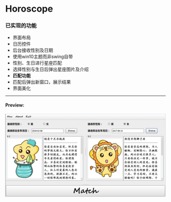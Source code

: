 # Horoscope
### 已实现的功能

* 界面布局
* 日历控件
* 后台接收性别及日期
* 使用win10主题而非swing自带
* 性别、生日进行星座匹配
* 选择性别与生日后弹出星座图片及介绍
* **匹配功能**
* 匹配后弹出新窗口，展示结果
* 界面美化
---

#### Preview:
![预览](https://github.com/Akanemiku/Constellation/blob/master/Picture/preview.jpg)
